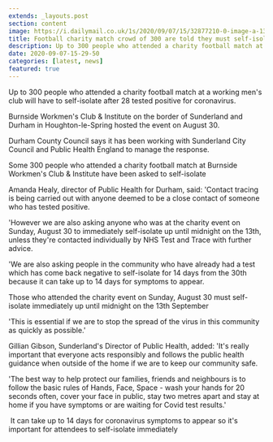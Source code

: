 ```yaml
---
extends: _layouts.post
section: content
image: https://i.dailymail.co.uk/1s/2020/09/07/15/32877210-0-image-a-13_1599488505947.jpg 
title: Football charity match crowd of 300 are told they must self-isolate after 28 coronavirus cases 
description: Up to 300 people who attended a charity football match at Burnside Workmens Club & Institute in Houghton-le-Spring will have to self-isolate after 28 tested positive for coronavirus. 
date: 2020-09-07-15-29-50 
categories: [latest, news] 
featured: true 
--- 
```

Up to 300 people who attended a charity football match at a working men's club will have to self-isolate after 28 tested positive for coronavirus.

Burnside Workmen's Club & Institute on the border of Sunderland and Durham in Houghton-le-Spring hosted the event on August 30.

Durham County Council says it has been working with Sunderland City Council and Public Health England to manage the response.

Some 300 people who attended a charity football match at Burnside Workmen's Club & Institute have been asked to self-isolate

Amanda Healy, director of Public Health for Durham, said: 'Contact tracing is being carried out with anyone deemed to be a close contact of someone who has tested positive.

'However we are also asking anyone who was at the charity event on Sunday, August 30 to immediately self-isolate up until midnight on the 13th, unless they're contacted individually by NHS Test and Trace with further advice.

'We are also asking people in the community who have already had a test which has come back negative to self-isolate for 14 days from the 30th because it can take up to 14 days for symptoms to appear. 

Those who attended the charity event on Sunday, August 30 must self-isolate immediately up until midnight on the 13th September

'This is essential if we are to stop the spread of the virus in this community as quickly as possible.'

Gillian Gibson, Sunderland's Director of Public Health, added: 'It's really important that everyone acts responsibly and follows the public health guidance when outside of the home if we are to keep our community safe.

'The best way to help protect our families, friends and neighbours is to follow the basic rules of Hands, Face, Space - wash your hands for 20 seconds often, cover your face in public, stay two metres apart and stay at home if you have symptoms or are waiting for Covid test results.' 

 It can take up to 14 days for coronavirus symptoms to appear so it's important for attendees to self-isolate immediately

